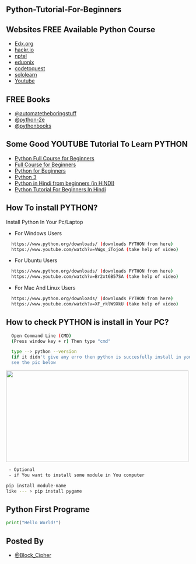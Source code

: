 
## Python-Tutorial-For-Beginners

## Websites FREE Available Python Course

 - [Edx.org](https://www.edx.org/)
 - [hackr.io](https://hackr.io/tutorials/learn-python)
 - [nptel](https://nptel.ac.in/)
 - [eduonix](https://www.eduonix.com/courses/)
 - [codetoquest](https://codetoquest.netlify.app/all%20courses%20files/python)
 - [sololearn](https://www.sololearn.com/learning/)
 - [Youtube](https://www.youtube.com/)


## FREE Books

- [@automatetheboringstuff](https://automatetheboringstuff.com/)
- [@python-2e](https://greenteapress.com/wp/think-python-2e/)
- [@pythonbooks](https://pythonbooks.org/free-books/)

## Some Good YOUTUBE Tutorial To Learn PYTHON 
 - [Python Full Course for Beginners](https://youtu.be/_uQrJ0TkZlc)
 - [Full Course for Beginners](https://youtu.be/rfscVS0vtbw)
 - [Python for Beginners](https://www.youtube.com/playlist?list=PLsyeobzWxl7poL9JTVyndKe62ieoN-MZ3)
 - [Python 3](https://www.youtube.com/playlist?list=PL6gx4Cwl9DGAcbMi1sH6oAMk4JHw91mC_)
 - [Python in Hindi from beginners (in HINDI)](https://www.youtube.com/playlist?list=PLwgFb6VsUj_lQTpQKDtLXKXElQychT_2j)
 - [Python Tutorial For Beginners In Hindi ](https://www.youtube.com/watch?v=gfDE2a7MKjA)


## How To install PYTHON?


Install Python In Your Pc/Laptop
 - For Windows Users

```bash
  https://www.python.org/downloads/ (downloads PYTHON from here)
  https://www.youtube.com/watch?v=VWgs_iTojoA (take help of video)
```
 - For Ubuntu  Users

```bash
  https://www.python.org/downloads/ (downloads PYTHON from here)
  https://www.youtube.com/watch?v=Br2xt6B57SA (take help of video)
```

 - For Mac And Linux Users

```bash
  https://www.python.org/downloads/ (downloads PYTHON from here)
  https://www.youtube.com/watch?v=XF_rklW9XkU (take help of video)
```




## How to check PYTHON is install in Your PC?

```bash
  Open Command Line (CMD)
  (Press window key + r) Then type "cmd"
```

```bash
  type --> python --version
  (if it didn't give any erro then python is succesfully install in your PC)
  see the pic below
```
<img src='https://user-images.githubusercontent.com/84004110/188313863-31a36fd9-2ef2-4f04-ab6f-c88bddfe53b9.jpg' align="center" height="250px" width="500px">

```bash
 - Optional
 - if You want to install some module in You computer
 ```
 ```bash
 pip install module-name
 like --- > pip install pygame
 ```




## Python First Programe
```python
print("Hello World!")
```






## Posted By
 - [@Block_Cipher](https://blockcipher.netlify.app/)

